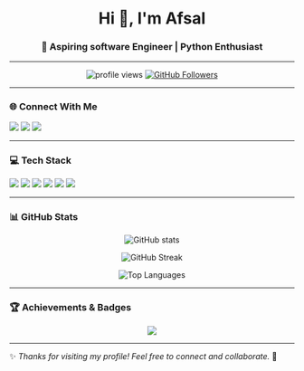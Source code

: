 
<!-- Profile Header -->
<h1 align="center">Hi 👋, I'm Afsal</h1>
<h3 align="center">🚀 Aspiring software Engineer | Python Enthusiast</h3>

---

<!-- Profile Views & Followers -->
<p align="center">
  <img src="https://komarev.com/ghpvc/?username=cse-afsal&label=Profile%20Views&color=0e75b6&style=flat" alt="profile views" /> 
  <a href="https://github.com/cse-afsal?tab=followers"><img src="https://img.shields.io/github/followers/cse-afsal?label=Followers&style=social" alt="GitHub Followers"></a>
</p>

---

### 🌐 Connect With Me
<p align="left">
<a href="mailto:cse.afxal@gmail.com"><img src="https://img.shields.io/badge/Gmail-D14836?style=for-the-badge&logo=gmail&logoColor=white"></a>
<a href="https://www.linkedin.com/in/YOUR_LINKEDIN/"><img src="https://img.shields.io/badge/LinkedIn-0077B5?style=for-the-badge&logo=linkedin&logoColor=white"></a>
<a href="https://YOURPORTFOLIO.com"><img src="https://img.shields.io/badge/Portfolio-FF5722?style=for-the-badge&logo=firefox&logoColor=white"></a>
</p>

---

### 💻 Tech Stack
<p align="left">
  <img src="https://img.shields.io/badge/Python-3776AB?style=for-the-badge&logo=python&logoColor=white">
  <img src="https://img.shields.io/badge/Django-092E20?style=for-the-badge&logo=django&logoColor=white">
  <img src="https://img.shields.io/badge/JavaScript-F7DF1E?style=for-the-badge&logo=javascript&logoColor=black">
  <img src="https://img.shields.io/badge/React-20232A?style=for-the-badge&logo=react&logoColor=61DAFB">
  <img src="https://img.shields.io/badge/HTML5-E34F26?style=for-the-badge&logo=html5&logoColor=white">
  <img src="https://img.shields.io/badge/CSS3-1572B6?style=for-the-badge&logo=css3&logoColor=white">
</p>

---

### 📊 GitHub Stats
<p align="center">
  <img src="https://github-readme-stats.vercel.app/api?username=cse-afsal&show_icons=true&theme=radical" alt="GitHub stats" />
</p>

<p align="center">
  <img src="https://streak-stats.demolab.com?user=cse-afsal&theme=radical&hide_border=true" alt="GitHub Streak" />
</p>

<p align="center">
  <img src="https://github-readme-stats.vercel.app/api/top-langs/?username=cse-afsal&layout=compact&theme=radical" alt="Top Languages" />
</p>

---

### 🏆 Achievements & Badges
<p align="center">
  <img src="https://github-profile-trophy.vercel.app/?username=cse-afsal&theme=onedark&no-frame=true&row=1&column=7" />
</p>

---

✨ *Thanks for visiting my profile! Feel free to connect and collaborate.* 🚀
